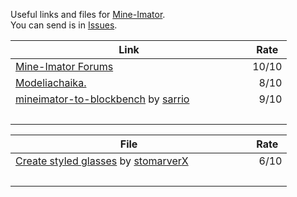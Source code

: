 Useful links and files for [Mine-Imator](https://www.mineimator.com/).\
You can send is in [Issues](https://github.com/stomarver/imator-trashbin/issues).

   

|     Link      |     Rate      |
| ------------- | ------------- |
| [Mine-Imator Forums](https://mineimatorforums.com/) | 10/10 |
| [Modeliachaika.](https://modeliachaika.blogspot.com/) |  8/10 |
| [mineimator-to-blockbench](https://github.com/sarr-io/mineimator-to-blockbench) by [sarrio](https://github.com/sarr-io) |  9/10 |
|                                    |   |


|     File      |     Rate      |
| ------------- | ------------- |
| [Create styled glasses](https://github.com/stomarver/imator-trashbin/blob/main/glasses.zip) by [stomarver](https://github.com/stomarver)[X](https://x.com/stomarver) |  6/10 |
|                                    |   |
